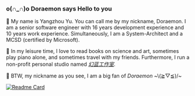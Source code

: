 
### o(∩_∩)o Doraemon says Hello to you
🌱 My name is Yangzhou Yu. You can call me by my nickname, Doraemon. I am a senior software engineer with 16 years development experience and 10 years work experience. Simultaneously, I am a System-Architect and a MCSD (certified by Microsoft). 

:gift_heart: In my leisure time, I love to read books on science and art, sometimes play piano alone, and sometimes travel with my friends. Furthermore, I run a non-profit personal studio named [*幻蓝工作室*](https://yuyangzhou.name). 

💬 BTW, my nickname as you see, I am a big fan of *Doraemon* \~\\(≧▽≦)/\~   

<!--
**DoraemonYu/doraemonyu** is a ✨ _special_ ✨ repository because its `README.md` (this file) appears on your GitHub profile.

Here are some ideas to get you started:

- 🔭 I’m currently working on ...
- 🌱 I’m currently learning ...
- 👯 I’m looking to collaborate on ...
- 🤔 I’m looking for help with ...
- 💬 Ask me about ...
- 📫 How to reach me: ...
- 😄 Pronouns: ...
- ⚡ Fun fact: ...
-->


[![Readme Card](https://github-readme-stats.vercel.app/api?username=doraemonyu&show_icons=true&hide=contribs)](https://doraemonyu.github.io) 
